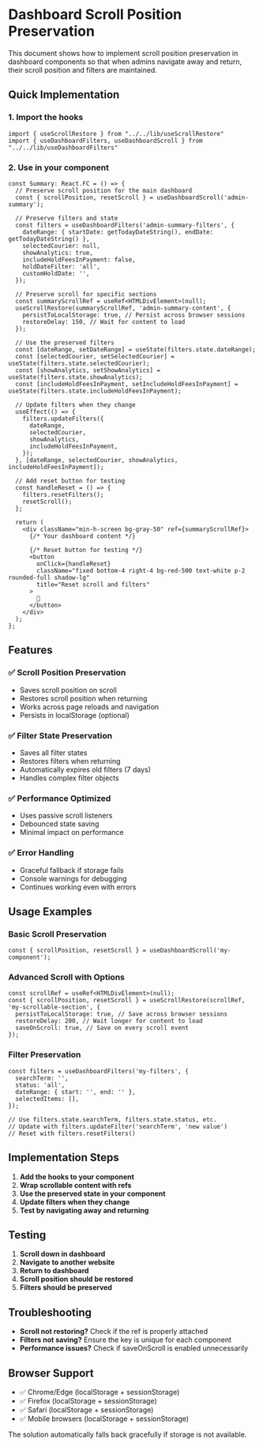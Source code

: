 # Dashboard Scroll Position Preservation

This document shows how to implement scroll position preservation in dashboard components so that when admins navigate away and return, their scroll position and filters are maintained.

## Quick Implementation

### 1. Import the hooks

```tsx
import { useScrollRestore } from "../../lib/useScrollRestore"
import { useDashboardFilters, useDashboardScroll } from "../../lib/useDashboardFilters"
```

### 2. Use in your component

```tsx
const Summary: React.FC = () => {
  // Preserve scroll position for the main dashboard
  const { scrollPosition, resetScroll } = useDashboardScroll('admin-summary');
  
  // Preserve filters and state
  const filters = useDashboardFilters('admin-summary-filters', {
    dateRange: { startDate: getTodayDateString(), endDate: getTodayDateString() },
    selectedCourier: null,
    showAnalytics: true,
    includeHoldFeesInPayment: false,
    holdDateFilter: 'all',
    customHoldDate: '',
  });

  // Preserve scroll for specific sections
  const summaryScrollRef = useRef<HTMLDivElement>(null);
  useScrollRestore(summaryScrollRef, 'admin-summary-content', {
    persistToLocalStorage: true, // Persist across browser sessions
    restoreDelay: 150, // Wait for content to load
  });

  // Use the preserved filters
  const [dateRange, setDateRange] = useState(filters.state.dateRange);
  const [selectedCourier, setSelectedCourier] = useState(filters.state.selectedCourier);
  const [showAnalytics, setShowAnalytics] = useState(filters.state.showAnalytics);
  const [includeHoldFeesInPayment, setIncludeHoldFeesInPayment] = useState(filters.state.includeHoldFeesInPayment);

  // Update filters when they change
  useEffect(() => {
    filters.updateFilters({
      dateRange,
      selectedCourier,
      showAnalytics,
      includeHoldFeesInPayment,
    });
  }, [dateRange, selectedCourier, showAnalytics, includeHoldFeesInPayment]);

  // Add reset button for testing
  const handleReset = () => {
    filters.resetFilters();
    resetScroll();
  };

  return (
    <div className="min-h-screen bg-gray-50" ref={summaryScrollRef}>
      {/* Your dashboard content */}
      
      {/* Reset button for testing */}
      <button 
        onClick={handleReset}
        className="fixed bottom-4 right-4 bg-red-500 text-white p-2 rounded-full shadow-lg"
        title="Reset scroll and filters"
      >
        🔄
      </button>
    </div>
  );
};
```

## Features

### ✅ **Scroll Position Preservation**
- Saves scroll position on scroll
- Restores scroll position when returning
- Works across page reloads and navigation
- Persists in localStorage (optional)

### ✅ **Filter State Preservation**
- Saves all filter states
- Restores filters when returning
- Automatically expires old filters (7 days)
- Handles complex filter objects

### ✅ **Performance Optimized**
- Uses passive scroll listeners
- Debounced state saving
- Minimal impact on performance

### ✅ **Error Handling**
- Graceful fallback if storage fails
- Console warnings for debugging
- Continues working even with errors

## Usage Examples

### Basic Scroll Preservation
```tsx
const { scrollPosition, resetScroll } = useDashboardScroll('my-component');
```

### Advanced Scroll with Options
```tsx
const scrollRef = useRef<HTMLDivElement>(null);
const { scrollPosition, resetScroll } = useScrollRestore(scrollRef, 'my-scrollable-section', {
  persistToLocalStorage: true, // Save across browser sessions
  restoreDelay: 200, // Wait longer for content to load
  saveOnScroll: true, // Save on every scroll event
});
```

### Filter Preservation
```tsx
const filters = useDashboardFilters('my-filters', {
  searchTerm: '',
  status: 'all',
  dateRange: { start: '', end: '' },
  selectedItems: [],
});

// Use filters.state.searchTerm, filters.state.status, etc.
// Update with filters.updateFilter('searchTerm', 'new value')
// Reset with filters.resetFilters()
```

## Implementation Steps

1. **Add the hooks to your component**
2. **Wrap scrollable content with refs**
3. **Use the preserved state in your component**
4. **Update filters when they change**
5. **Test by navigating away and returning**

## Testing

1. **Scroll down in dashboard**
2. **Navigate to another website**
3. **Return to dashboard**
4. **Scroll position should be restored**
5. **Filters should be preserved**

## Troubleshooting

- **Scroll not restoring?** Check if the ref is properly attached
- **Filters not saving?** Ensure the key is unique for each component
- **Performance issues?** Check if saveOnScroll is enabled unnecessarily

## Browser Support

- ✅ Chrome/Edge (localStorage + sessionStorage)
- ✅ Firefox (localStorage + sessionStorage)
- ✅ Safari (localStorage + sessionStorage)
- ✅ Mobile browsers (localStorage + sessionStorage)

The solution automatically falls back gracefully if storage is not available.

